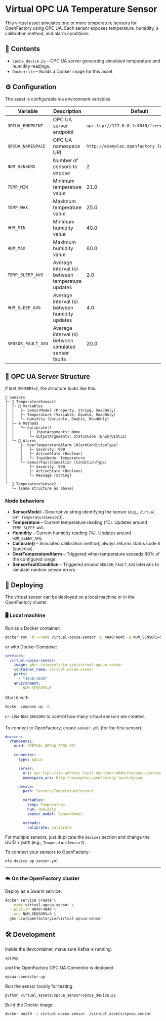 # Virtual OPC UA Temperature Sensor

This virtual asset simulates one or more temperature sensors for OpenFactory using OPC UA.
Each sensor exposes temperature, humidity, a calibration method, and alarm conditions.

## 📂 Contents

* `opcua_device.py` – OPC UA server generating simulated temperature and humidity readings.
* `Dockerfile` – Builds a Docker image for this asset.

## ⚙️ Configuration

The asset is configurable via environment variables.

| Variable           | Description                                          | Default                                      |
| ------------------ | ---------------------------------------------------- | -------------------------------------------- |
| `OPCUA_ENDPOINT`   | OPC UA server endpoint                               | `opc.tcp://127.0.0.1:4840/freeopcua/server/` |
| `OPCUA_NAMESPACE`  | OPC UA namespace URI                                 | `http://examples.openfactory.local/opcua`    |
| `NUM_SENSORS`      | Number of sensors to expose                          | 2                                            |
| `TEMP_MIN`         | Minimum temperature value                            | 21.0                                         |
| `TEMP_MAX`         | Maximum temperature value                            | 25.0                                         |
| `HUM_MIN`          | Minimum humidity value                               | 40.0                                         |
| `HUM_MAX`          | Maximum humidity value                               | 60.0                                         |
| `TEMP_SLEEP_AVG`   | Average interval (s) between temperature updates     | 2.0                                          |
| `HUM_SLEEP_AVG`    | Average interval (s) between humidity updates        | 4.0                                          |
| `SENSOR_FAULT_AVG` | Average interval (s) between simulated sensor faults | 20.0                                         |

## 📁 OPC UA Server Structure

If `NUM_SENSORS=2`, the structure looks like this:

```
📁 Sensors
├─ 📁 TemperatureSensor1
│  ├─ 📄 Variables
│  │   ├─ SensorModel (Property, String, ReadOnly)
│  │   ├─ Temperature (Variable, Double, ReadOnly)
│  │   └─ Humidity (Variable, Double, ReadOnly)
│  ├─ ⚙️ Methods
│  │   └─ Calibrate()
│  │       ├─ InputArguments: None
│  │       └─ OutputArguments: StatusCode (Enum/UInt32)
│  └─ 🔔 Alarms
│      ├─ OverTemperatureAlarm (AlarmConditionType)
│      │   ├─ Severity: 900
│      │   ├─ ActiveState (Boolean)
│      │   └─ InputNode: Temperature
│      └─ SensorFaultCondition (ConditionType)
│          ├─ Severity: 500
│          ├─ ActiveState (Boolean)
│          └─ Message (String)
│
└─ 📁 TemperatureSensor2
   └─ (same structure as above)
```

### Node behaviors

* **SensorModel** – Descriptive string identifying the sensor (e.g., `Virtual DHT TemperatureSensor3`).
* **Temperature** – Current temperature reading (°C). Updates around `TEMP_SLEEP_AVG`.
* **Humidity** – Current humidity reading (%). Updates around `HUM_SLEEP_AVG`.
* **Calibrate()** – Simulated calibration method; always returns status code `0` (success).
* **OverTemperatureAlarm** – Triggered when temperature exceeds 90% of the configured range.
* **SensorFaultCondition** – Triggered around `SENSOR_FAULT_AVG` intervals to simulate random sensor errors.

## 🚀 Deploying

The virtual sensor can be deployed on a local machine or in the OpenFactory cluster.

### 🖥️ Local machine

Run as a Docker container:

```bash
docker run -d --name virtual-opcua-sensor -p 4840:4840 -e NUM_SENSORS=5 ghcr.io/openfactoryio/virtual-opcua-sensor
```

or with Docker Compose:

```yaml
services:
  virtual-opcua-sensor:
    image: ghcr.io/openfactoryio/virtual-opcua-sensor
    container_name: virtual-opcua-sensor
    ports:
      - "4840:4840"
    environment:
      - NUM_SENSORS=5
```

Start it with:

```bash
docker compose up -d
```

👉 Use `NUM_SENSORS` to control how many virtual sensors are created.

To connect to OpenFactory, create `sensor.yml` (for the first sensor):

```yaml
devices:
  vtempsens1:
    uuid: VIRTUAL-OPCUA-SENS-001

    connector:
      type: opcua

      server:
        uri: opc.tcp://<ip-address-local-machine>:4840/freeopcua/server/
        namespace_uri: http://examples.openfactory.local/opcua

      device:
        path: Sensors/TemperatureSensor1

        variables:
          temp: Temperature
          hum: Humidity
          sensor_model: SensorModel

        methods:
          calibrate: Calibrate
```

For multiple sensors, just duplicate the `devices` section and change the UUID + path (e.g., `TemperatureSensor2`).

To connect your sensors to OpenFactory:
```bash
ofa device up sensor.yml
```

---

### ☁️ On the OpenFactory cluster

Deploy as a Swarm service:

```bash
docker service create \
  --name virtual-opcua-sensor \
  --publish 4840:4840 \
  --env NUM_SENSORS=3 \
  ghcr.io/openfactoryio/virtual-opcua-sensor
```

## 🛠 Development

Inside the devcontainer, make sure Kafka is running:

```bash
spinup
```

and the OpenFactory OPC UA Connector is deployed:

```bash
opcua-connector-up
```

Run the sensor locally for testing:

```bash
python virtual_assets/opcua_sensor/opcua_device.py
```

Build the Docker image:

```bash
docker build -t virtual-opcua-sensor ./virtual_assets/opcua_sensor
```
